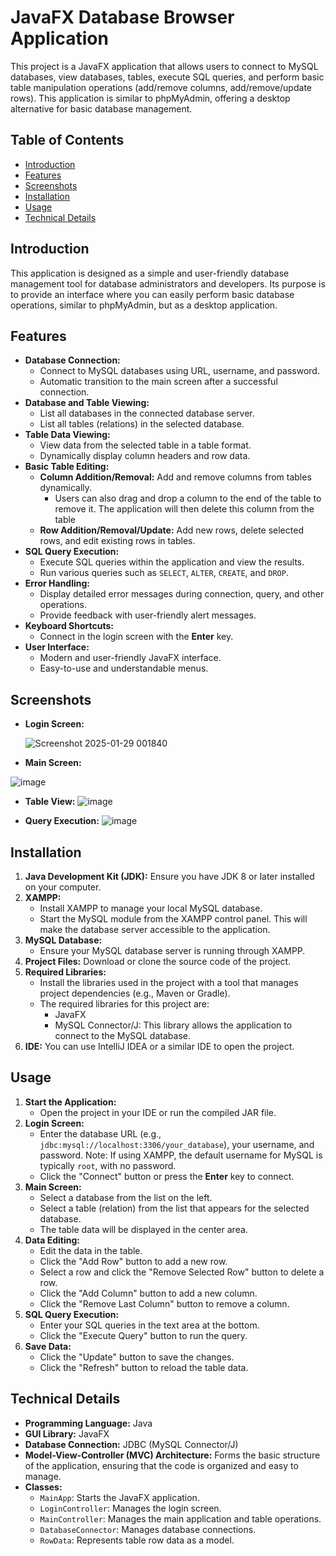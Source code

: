 # JavaFX Database Browser Application

This project is a JavaFX application that allows users to connect to MySQL databases, view databases, tables, execute SQL queries, and perform basic table manipulation operations (add/remove columns, add/remove/update rows). This application is similar to phpMyAdmin, offering a desktop alternative for basic database management.

## Table of Contents

-   [Introduction](#introduction)
-   [Features](#features)
-   [Screenshots](#screenshots)
-   [Installation](#installation)
-   [Usage](#usage)
-   [Technical Details](#technical-details)


## Introduction

This application is designed as a simple and user-friendly database management tool for database administrators and developers. Its purpose is to provide an interface where you can easily perform basic database operations, similar to phpMyAdmin, but as a desktop application.

## Features

*   **Database Connection:**
    *   Connect to MySQL databases using URL, username, and password.
    *   Automatic transition to the main screen after a successful connection.
*   **Database and Table Viewing:**
    *   List all databases in the connected database server.
    *   List all tables (relations) in the selected database.
*   **Table Data Viewing:**
    *   View data from the selected table in a table format.
    *   Dynamically display column headers and row data.
*   **Basic Table Editing:**
    *   **Column Addition/Removal:** Add and remove columns from tables dynamically.
         *  Users can also drag and drop a column to the end of the table to remove it. The application will then delete this column from the table
    *   **Row Addition/Removal/Update:** Add new rows, delete selected rows, and edit existing rows in tables.
*   **SQL Query Execution:**
    *   Execute SQL queries within the application and view the results.
    *   Run various queries such as `SELECT`, `ALTER`, `CREATE`, and `DROP`.
*   **Error Handling:**
    *   Display detailed error messages during connection, query, and other operations.
    *   Provide feedback with user-friendly alert messages.
*   **Keyboard Shortcuts:**
    *   Connect in the login screen with the **Enter** key.
*   **User Interface:**
    *   Modern and user-friendly JavaFX interface.
    *   Easy-to-use and understandable menus.

## Screenshots

-   **Login Screen:**
  
    ![Screenshot 2025-01-29 001840](https://github.com/user-attachments/assets/0bdca968-1b96-4bbc-bdef-8048dadfdffa)


-   **Main Screen:**
   
![image](https://github.com/user-attachments/assets/ad6e1ef7-81e6-4ff0-82e4-743aa2838de7)


-   **Table View:**
    ![image](https://github.com/user-attachments/assets/fb6cd29f-98af-445d-9b78-0214ef9fb9d1)


-   **Query Execution:**
    ![image](https://github.com/user-attachments/assets/d9c4e340-391c-4cdb-be08-c08e2c1146e9)



## Installation

1.  **Java Development Kit (JDK):** Ensure you have JDK 8 or later installed on your computer.
2.  **XAMPP:**
    *   Install XAMPP to manage your local MySQL database.
    *   Start the MySQL module from the XAMPP control panel. This will make the database server accessible to the application.
3.  **MySQL Database:**
     * Ensure your MySQL database server is running through XAMPP.
4.  **Project Files:** Download or clone the source code of the project.
5.  **Required Libraries:**
    *   Install the libraries used in the project with a tool that manages project dependencies (e.g., Maven or Gradle).
    *   The required libraries for this project are:
        *   JavaFX
        *   MySQL Connector/J: This library allows the application to connect to the MySQL database.
6.  **IDE:** You can use IntelliJ IDEA or a similar IDE to open the project.

## Usage

1.  **Start the Application:**
    *   Open the project in your IDE or run the compiled JAR file.
2.  **Login Screen:**
    *   Enter the database URL (e.g., `jdbc:mysql://localhost:3306/your_database`), your username, and password. Note: If using XAMPP, the default username for MySQL is typically `root`, with no password.
    *   Click the "Connect" button or press the **Enter** key to connect.
3.  **Main Screen:**
    *   Select a database from the list on the left.
    *   Select a table (relation) from the list that appears for the selected database.
    *   The table data will be displayed in the center area.
4.  **Data Editing:**
    *   Edit the data in the table.
    *   Click the "Add Row" button to add a new row.
    *   Select a row and click the "Remove Selected Row" button to delete a row.
    *   Click the "Add Column" button to add a new column.
    *   Click the "Remove Last Column" button to remove a column.
5.  **SQL Query Execution:**
    *   Enter your SQL queries in the text area at the bottom.
    *   Click the "Execute Query" button to run the query.
6.  **Save Data:**
    *   Click the "Update" button to save the changes.
    *   Click the "Refresh" button to reload the table data.

## Technical Details

*   **Programming Language:** Java
*   **GUI Library:** JavaFX
*   **Database Connection:** JDBC (MySQL Connector/J)
*   **Model-View-Controller (MVC) Architecture:** Forms the basic structure of the application, ensuring that the code is organized and easy to manage.
*   **Classes:**
    *   `MainApp`: Starts the JavaFX application.
    *   `LoginController`: Manages the login screen.
    *   `MainController`: Manages the main application and table operations.
    *   `DatabaseConnector`: Manages database connections.
    *   `RowData`: Represents table row data as a model.
